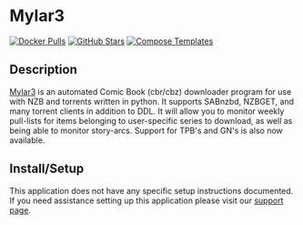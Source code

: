 # Mylar3

[![Docker Pulls](https://img.shields.io/docker/pulls/linuxserver/mylar3?style=flat-square&color=607D8B&label=docker%20pulls&logo=docker)](https://hub.docker.com/r/linuxserver/mylar3)
[![GitHub Stars](https://img.shields.io/github/stars/linuxserver/docker-mylar3?style=flat-square&color=607D8B&label=github%20stars&logo=github)](https://github.com/linuxserver/docker-mylar3)
[![Compose Templates](https://img.shields.io/static/v1?style=flat-square&color=607D8B&label=compose&message=templates)](https://github.com/GhostWriters/DockSTARTer/tree/main/compose/.apps/mylar3)

## Description

[Mylar3](https://github.com/mylar3/mylar3) is an automated Comic Book (cbr/cbz)
downloader program for use with NZB and torrents written in python. It supports
SABnzbd, NZBGET, and many torrent clients in addition to DDL. It will allow you
to monitor weekly pull-lists for items belonging to user-specific series to
download, as well as being able to monitor story-arcs. Support for TPB's and
GN's is also now available.

## Install/Setup

This application does not have any specific setup instructions documented. If
you need assistance setting up this application please visit our
[support page](https://dockstarter.com/basics/support/).
